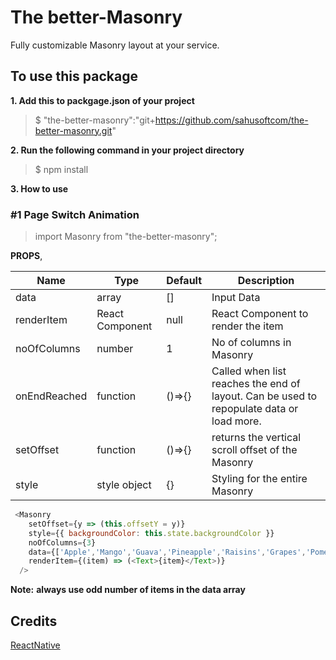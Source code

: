 # The better-Masonry

Fully customizable Masonry layout at your service.

## To use this package

**1. Add this to packgage.json of your project**

> $ "the-better-masonry":"git+https://github.com/sahusoftcom/the-better-masonry.git"

**2. Run the following command in your project directory**

> $ npm install

**3. How to use**

### #1 Page Switch Animation

> import Masonry from "the-better-masonry";

**PROPS**,

| Name               | Type            | Default | Description                                                                             |
| ------------------ | --------------- | ------- | --------------------------------------------------------------------------------------- |
| data               | array           |   []    | Input Data                                                                              |
| renderItem         | React Component | null    | React Component to render the item                                                      |
| noOfColumns        | number          |    1    | No of columns in Masonry                                                                |
| onEndReached       | function        | ()=>{}  | Called when list reaches the end of layout. Can be used to repopulate data or load more.|
| setOffset          | function        | ()=>{}  | returns the vertical scroll offset of the Masonry                                       |
| style              | style object    |   {}    | Styling for the entire Masonry                                                          |



```javascript
 <Masonry
    setOffset={y => (this.offsetY = y)}
    style={{ backgroundColor: this.state.backgroundColor }}
    noOfColumns={3}
    data={['Apple','Mango','Guava','Pineapple','Raisins','Grapes','Pomegranate']}
    renderItem={(item) => (<Text>{item}</Text>)}
  />
```
**Note:**
**always use odd number of items in the data array**

## Credits

[ReactNative](https://facebook.github.io/react-native/)
